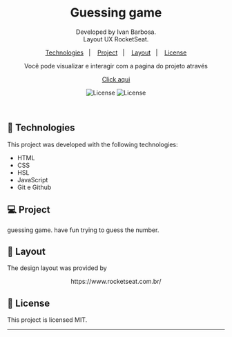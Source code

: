 <h1 align="center"> Guessing game </h1>

<p align="center">
Developed by Ivan Barbosa.<br>
Layout UX RocketSeat.
</p>

<p align="center">
  <a href="#-technologies">Technologies</a>&nbsp;&nbsp;&nbsp;|&nbsp;&nbsp;&nbsp;
  <a href="#-project">Project</a>&nbsp;&nbsp;&nbsp;|&nbsp;&nbsp;&nbsp;
  <a href="#-layout">Layout</a>&nbsp;&nbsp;&nbsp;|&nbsp;&nbsp;&nbsp;
  <a href="#memo-license">License</a>
</p>

<p align="center">
Você pode visualizar e interagir com a pagina do projeto através 
</p>

<p align="center">
<a href="https://ivanbs14.github.io/guessing_game/">Click aqui </a>
</p>

<p align="center">
  <img alt="License" src="./capa/Captura de Tela 2023-02-27 às 16.21.55.png">
  <img alt="License" src="./capa/Captura de Tela 2023-02-27 às 16.22.06.png">
</p>

<br>

## 🚀 Technologies

This project was developed with the following technologies:

- HTML
- CSS
- HSL
- JavaScript
- Git e Github

## 💻 Project

guessing game.
    have fun trying to guess the number.

## 🔖 Layout

The design layout was provided by
<p align="center">
https://www.rocketseat.com.br/
</p>

## 🔖 License

This project is licensed MIT.

---
